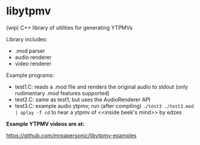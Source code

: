 # libytpmv
(wip) C++ library of utilities for generating YTPMVs

Library includes:
* .mod parser
* audio renderer
* video renderer

Example programs:
* test1.C: reads a .mod file and renders the original audio to stdout (only rudimentary .mod features supported)
* test2.C: same as test1, but uses the AudioRenderer API
* test3.C: example audio ytpmv; run (after compiling) `./test3 ./test3.mod | aplay -f cd` to hear a ytpmv of <<inside beek's mind>> by edzes

**Example YTPMV videos are at:**

https://github.com/mrpapersonic/libytpmv-examples
